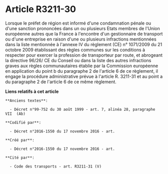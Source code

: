 # Article R3211-30

Lorsque le préfet de région est informé d'une condamnation pénale ou d'une sanction prononcées dans un ou plusieurs Etats
membres de l'Union européenne autres que la France à l'encontre d'un gestionnaire de transport ou d'une entreprise en raison
d'une ou plusieurs infractions mentionnées dans la liste mentionnée à l'annexe IV du règlement (CE) n° 1071/2009 du 21
octobre 2009 établissant des règles communes sur les conditions à respecter pour exercer la profession de transporteur par
route, et abrogeant la directive 96/26/ CE du Conseil ou dans la liste des autres infractions graves aux règles
communautaires établie par la Commission européenne en application du point b du paragraphe 2 de l'article 6 de ce règlement,
il engage la procédure administrative prévue à l'article R. 3211-31 et au point a du paragraphe 2 de l'article 6 de ce même
règlement.

**Liens relatifs à cet article**

	**Anciens textes**:

	  - Décret n°99-752 du 30 août 1999 - art. 7, alinéa 28, paragraphe VII  (Ab)

	**Codifié par**:

	  - Décret n°2016-1550 du 17 novembre 2016 - art.

	**Créé par**:

	  - Décret n°2016-1550 du 17 novembre 2016 - art.

	**Cité par**:

	  - Code des transports - art. R3211-31 (V)

